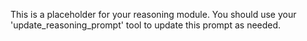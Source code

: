 This is a placeholder for your reasoning module. You should use your 'update_reasoning_prompt' tool to update this prompt as needed.